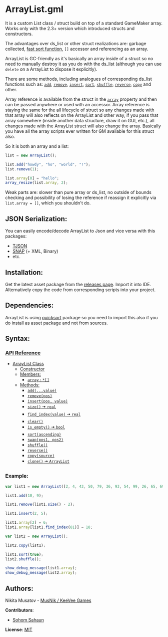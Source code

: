 # ArrayList.gml

It is a custom List class / struct build on top of a standard GameMaker array. Works only with the 2.3+ version which introduced structs and constructors.

The advantages over ds_list or other struct realizations are: garbage collected, [fast sort function](https://github.com/KeeVeeGames/quicksort.gml), `[]` accessor and referencing as an array.

ArrayList is GC-friendly as it's basically an array inside of a struct so no need to manually destroy it as you do with the ds_list (although you can use `delete` on a ArrayList to dispose it explicitly).

There are some methods, including analogues of corresponding ds_list functions such as: [`add`](../../wiki/API-Reference#addvalue), [`remove`](../../wiki/API-Reference#removepos), [`insert`](../../wiki/API-Reference#insertpos-value), [`sort`](../../wiki/API-Reference#sortascending), [`shuffle`](../../wiki/API-Reference#shuffle), [`reverse`](../../wiki/API-Reference#reverse), [`copy`](../../wiki/API-Reference#copysource) and other.

Array reference is available from the struct in the [`array`](/wiki/API-Reference/_edit#array--) property and then can be passed anywhere or used with an accessor. Array reference is staying the same for the all lifecycle of struct so any changes made with that array will also reflects on the ArrayList and other way, if you pass that array somewhere (inside another data structure, draw it on GUI, etc.), all changes made with the ArrayList struct will also change the array. Basically you have all the array scripts ever written for GM available for this struct also.

So it is both an array and a list:

```js
list = new ArrayList();

list.add("howdy", "ho", "world", "!");
list.remove(1);

list.array[0] = "hello";
array_resize(list.array, 2);
```

Weak parts are: slower than pure array or ds_list, no outside of bounds checking and possibility of losing the reference if reassign it explicitly via `list.array = []`, which you shouldn't do.

## JSON Serialization:
You can easily encode/decode ArrayList to Json and vice versa with this packages:
* [TJSON](https://yellowafterlife.itch.io/gamemaker-tjson)
* [SNAP](https://github.com/JujuAdams/SNAP) (+ XML, Binary)
* etc.

## Installation:
Get the latest asset package from the [releases page](../../releases). Import it into IDE.   
Alternatively copy the code from corresponding scripts into your project.

## Dependencies:
ArrayList is using [quicksort](https://github.com/KeeVeeGames/quicksort.gml) package so you need to import this also if you do install as asset package and not from sources.

## Syntax:
### [API Reference](https://github.com/KeeVeeGames/ArrayList.gml/wiki/API-Reference)
- [ArrayList Class](https://github.com/KeeVeeGames/ArrayList.gml/wiki/API-Reference#arraylist-class)
  * [Constructor](https://github.com/KeeVeeGames/ArrayList.gml/wiki/API-Reference#constructor)
  * [Members:](https://github.com/KeeVeeGames/ArrayList.gml/wiki/API-Reference#members)
    + [`array` : `*[]`](https://github.com/KeeVeeGames/ArrayList.gml/wiki/API-Reference#-array--)
  * [Methods:](https://github.com/KeeVeeGames/ArrayList.gml/wiki/API-Reference#methods)
    + [`add(...value)`](https://github.com/KeeVeeGames/ArrayList.gml/wiki/API-Reference#addvalue)
    + [`remove(pos)`](https://github.com/KeeVeeGames/ArrayList.gml/wiki/API-Reference#removepos)
    + [`insert(pos, value)`](https://github.com/KeeVeeGames/ArrayList.gml/wiki/API-Reference#insertpos-value)
    + [`size()` 🠆 `real`](https://github.com/KeeVeeGames/ArrayList.gml/wiki/API-Reference#size--real)
    + [`find_index(value)` 🠆 `real`](https://github.com/KeeVeeGames/ArrayList.gml/wiki/API-Reference#find_indexvalue--real)
    + [`clear()`](https://github.com/KeeVeeGames/ArrayList.gml/wiki/API-Reference#clear)
    + [`is_empty()` 🠆 `bool`](https://github.com/KeeVeeGames/ArrayList.gml/wiki/API-Reference#is_empty--bool)
    + [`sort(ascending)`](https://github.com/KeeVeeGames/ArrayList.gml/wiki/API-Reference#sortascending)
    + [`swap(pos1, pos2)`](https://github.com/KeeVeeGames/ArrayList.gml/wiki/API-Reference#swappos1-pos2)
    + [`shuffle()`](https://github.com/KeeVeeGames/ArrayList.gml/wiki/API-Reference#shuffle)
    + [`reverse()`](https://github.com/KeeVeeGames/ArrayList.gml/wiki/API-Reference#reverse)
    + [`copy(source)`](https://github.com/KeeVeeGames/ArrayList.gml/wiki/API-Reference#copysource)
    + [`clone()` 🠆 `ArrayList`](https://github.com/KeeVeeGames/ArrayList.gml/wiki/API-Reference#clone--arraylist)
### Example:
```js
var list1 = new ArrayList([2, 4, 43, 50, 79, 36, 93, 54, 99, 26, 65, 69, 81, 63, 72, 3]);

list1.add(10, 9);

list1.remove(list1.size() - 2);

list1.insert(2, 5);

list1.array[2] = 6;
list1.array[list1.find_index(81)] = 18;

var list2 = new ArrayList();

list2.copy(list1);

list1.sort(true);
list2.shuffle();

show_debug_message(list1.array);
show_debug_message(list2.array);
```

## Authors:
Nikita Musatov - [MusNik / KeeVee Games](https://twitter.com/keeveegames)

**Contributors**:
* [Sohom Sahaun](https://twitter.com/sohomsahaun)

**License**: [MIT](https://en.wikipedia.org/wiki/MIT_License)
